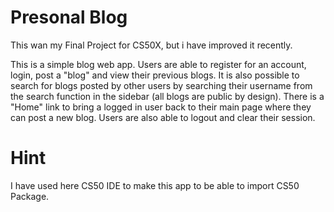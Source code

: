 # Presonal Blog

This wan my Final Project for CS50X, but i have improved it recently.

This is a simple blog web app.
Users are able to register for an account, login, post a "blog" and view their previous blogs.
It is also possible to search for blogs posted by other users by searching their username from the search function in the sidebar (all blogs are public by design).
There is a "Home" link to bring a logged in user back to their main page where they can post a new blog.
Users are also able to logout and clear their session.



# Hint
I have used here CS50 IDE to make this app to be able to import CS50 Package.

